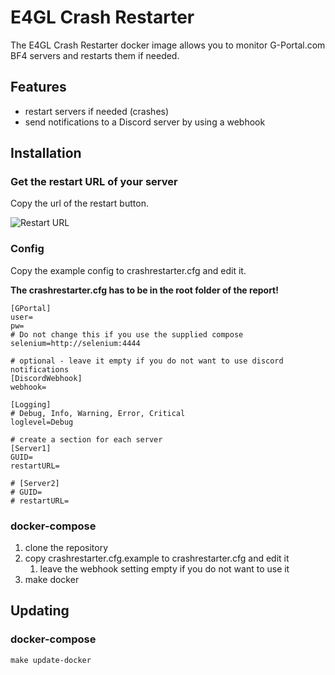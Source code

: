 # E4GL Crash Restarter
The E4GL Crash Restarter docker image allows you to monitor G-Portal.com BF4 servers and restarts them if needed.

## Features
- restart servers if needed (crashes)
- send notifications to a Discord server by using a webhook

## Installation
### Get the restart URL of your server
Copy the url of the restart button.

![Restart URL](https://i.imgur.com/3QMdCk4.png "Restart URL")

### Config
Copy the example config to crashrestarter.cfg and edit it.

**The crashrestarter.cfg has to be in the root folder of the report!**
```
[GPortal]
user=
pw=
# Do not change this if you use the supplied compose
selenium=http://selenium:4444

# optional - leave it empty if you do not want to use discord notifications
[DiscordWebhook]
webhook=

[Logging]
# Debug, Info, Warning, Error, Critical
loglevel=Debug

# create a section for each server
[Server1]
GUID=
restartURL=

# [Server2]
# GUID=
# restartURL=
```

### docker-compose
 1. clone the repository
 2. copy crashrestarter.cfg.example to crashrestarter.cfg and edit it
    1. leave the webhook setting empty if you do not want to use it
 3. make docker
 

## Updating
 ### docker-compose
 `make update-docker`
